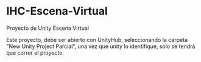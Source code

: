 # IHC-Escena-Virtual
Proyecto de Unity  Escena Virtual

Este proyecto, debe ser abierto con UnityHub, seleccionando la carpeta "New Unity Project Parcial", una vez que unity lo identifique, solo se tendrá que correr el proyecto.

